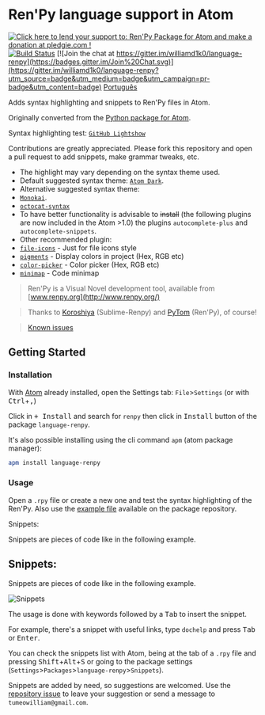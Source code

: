 # Ren'Py language support in Atom

<a href='https://pledgie.com/campaigns/31864'><img alt='Click here to lend your support to: Ren&#x27;Py Package for Atom and make a donation at pledgie.com !' src='https://pledgie.com/campaigns/31864.png?skin_name=chrome' border='0' ></a>
[![Build Status](https://travis-ci.org/williamd1k0/language-renpy.svg)](https://travis-ci.org/williamd1k0/language-renpy)
[![Join the chat at https://gitter.im/williamd1k0/language-renpy](https://badges.gitter.im/Join%20Chat.svg)](https://gitter.im/williamd1k0/language-renpy?utm_source=badge&utm_medium=badge&utm_campaign=pr-badge&utm_content=badge)
[Português](https://github.com/williamd1k0/language-renpy/blob/master/README_PT-BR.md)

Adds syntax highlighting and snippets to Ren'Py files in Atom.

Originally converted from the [Python package for Atom](https://github.com/atom/language-python).

Syntax highlighting test: [`GitHub Lightshow`](https://github-lightshow.herokuapp.com/?utf8=%E2%9C%93&scope=from-url&grammar_url=https%3A%2F%2Fgithub.com%2Fwilliamd1k0%2Flanguage-renpy%2Fblob%2Fmaster%2Fgrammars%2Frenpy.cson&grammar_text=&code_source=from-url&code_url=https%3A%2F%2Fgithub.com%2Fwilliamd1k0%2Flanguage-renpy%2Fblob%2Fmaster%2Fexample.rpy&code=)

Contributions are greatly appreciated. Please fork this repository and open a
pull request to add snippets, make grammar tweaks, etc.

* The highlight may vary depending on the syntax theme used.
* Default suggested syntax theme: [`Atom Dark`](https://atom.io/themes/atom-dark-syntax).
* Alternative suggested syntax theme:
 * [`Monokai`](https://atom.io/themes/monokai).
 * [`octocat-syntax`](https://atom.io/themes/octocat-syntax)
* To have better functionality is advisable to ~~install~~ (the following plugins are now included in the Atom >1.0) the plugins `autocomplete-plus` and `autocomplete-snippets`.
* Other recommended plugin:
 * [`file-icons`](https://atom.io/packages/file-icons)  - Just for file icons style
 * [`pigments`](https://atom.io/packages/pigments) - Display colors in project (Hex, RGB etc)
 * [`color-picker`](https://atom.io/packages/color-picker) - Color picker (Hex, RGB etc)
 * [`minimap`](https://atom.io/packages/minimap) - Code minimap


>Ren'Py is a Visual Novel development tool, available from [www.renpy.org](http://www.renpy.org/)

>Thanks to [Koroshiya](https://github.com/koroshiya) (Sublime-Renpy) and [PyTom](https://github.com/renpytom) (Ren'Py), of course!

>[Known issues](https://github.com/williamd1k0/language-renpy/issues/8)

## Getting Started

### Installation

With [Atom](https://atom.io/) already installed, open the Settings tab: `File`>`Settings` (or with <kbd>Ctrl</kbd>+<kbd>,</kbd>)

Click in <kbd>+ Install</kbd> and search for `renpy` then click in <kbd>Install</kbd> button of the package `language-renpy`.

It's also possible installing using the cli command `apm` (atom package manager):
```sh
apm install language-renpy
```

### Usage

Open a `.rpy` file or create a new one and test the syntax highlighting of the Ren'Py. Also use the [example file](https://github.com/williamd1k0/language-renpy/blob/master/example.rpy) available on the package repository.

Snippets:

Snippets are pieces of code like in the following example.

## Snippets:

Snippets are pieces of code like in the following example.

![Snippets](http://i.imgur.com/J6Y17rA.gif)

The usage is done with keywords followed by a <kbd>Tab</kbd> to insert the snippet.

For example, there's a snippet with useful links, type `dochelp` and press <kbd>Tab</kbd> or <kbd>Enter</kbd>.

You can check the snippets list with Atom, being at the tab of a `.rpy` file and pressing <kbd>Shift</kbd>+<kbd>Alt</kbd>+<kbd>S</kbd> or going to the package settings (`Settings`>`Packages`>`language-renpy`>`Snippets`).

Snippets are added by need, so suggestions are welcomed. Use the [repository issue](https://github.com/williamd1k0/language-renpy/issues/6) to leave your suggestion or send a message to `tumeowilliam@gmail.com`.
